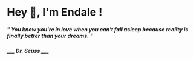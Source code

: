 <h1 title="head"> Hey 👋, I'm Endale !</h1>

**<h5><i>" You know you're in love when you can't fall asleep because reality is finally better than your dreams. "</i></h5>**

*<b>___ Dr. Seuss ___</b>*
